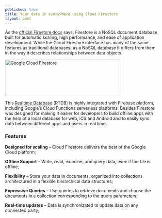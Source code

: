 ```yaml
---
published: true
title: Your data in everywhere using Cloud Firestore
layout: post
---
```


As the [official Firestore docs] says, Firestore is a NoSQL document database built for automatic scaling, high performance, and ease of application development. While the Cloud Firestore interface has many of the same features as traditional databases, as a NoSQL database it differs from them in the way it describes relationships between data objects.

<img src="http://maikotrindade.github.io/public/img/firebase-cloud-firestore-maikotrindade.github.io.png" height="120" width="380" alt="Google Cloud Firestore"/>

This [Realtime Database] (RTDB) is highly integrated with Firebase platform, including Google’s Cloud Functions serverless platforms. Besides Firestore was designed for making it easier for developers to build offline apps with the help of a local database for web, iOS and Android and to easily sync data between different apps and users in real time.


### Features

**Designed for scaling** – Cloud Firestore delivers the best of the Google Cloud platform;

**Offline Support**  –  Write, read, examine, and query data, even if the file is offline;

**Flexibility**  – Store your data in documents, organized into collections architectured in a flexible hierarchical data structures;

**Expressive Queries** – Use queries to retrieve documents and choose the documents in a collection corresponding to the query parameters;

**Real-time updates** –  Data is synchronizated to update data on any connected party;

[official Firestore docs]: https://cloud.google.com/firestore/docs/
[Realtime Database]: https://firebase.google.com/docs/database/